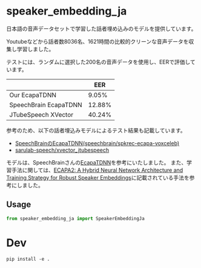 # speaker_embedding_ja

日本語の音声データセットで学習した話者埋め込みのモデルを提供しています。

Youtubeなどから話者数8036名、1621時間の比較的クリーンな音声データを収集し学習しました。

テストには、ランダムに選択した200名の音声データを使用し、EERで評価しています。

||EER|
|---|---|
|Our EcapaTDNN|9.05%|
|SpeechBrain EcapaTDNN|12.88%|
|JTubeSpeech XVector|40.24%|

参考のため、以下の話者埋込みモデルによるテスト結果も記載しています。

- [SpeechBrainのEcapaTDNN(speechbrain/spkrec-ecapa-voxceleb)](https://huggingface.co/speechbrain/spkrec-ecapa-voxceleb)
- [sarulab-speech/xvector_jtubespeech](https://github.com/sarulab-speech/xvector_jtubespeech)

モデルは、SpeechBrainさんの[EcapaTDNN](speechbrain/spkrec-ecapa-voxceleb)を参考にいたしました。
また、学習手法に関しては、[ECAPA2: A Hybrid Neural Network Architecture and Training Strategy for Robust Speaker Embeddings](https://arxiv.org/abs/2401.08342)に記載されている手法を参考にしました。

## Usage

```python
from speaker_embedding_ja import SpeakerEmbeddingJa
```

# Dev

```
pip install -e .
```